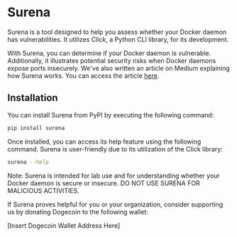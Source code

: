 # Surena

Surena is a tool designed to help you assess whether your Docker daemon has vulnerabilities. It utilizes Click, a Python CLI library, for its development.

With Surena, you can determine if your Docker daemon is vulnerable. Additionally, it illustrates potential security risks when Docker daemons expose ports insecurely. We've also written an article on Medium explaining how Surena works. You can access the article [here](#).

## Installation

You can install Surena from PyPI by executing the following command:

```bash
pip install surena
```

Once installed, you can access its help feature using the following command. Surena is user-friendly due to its utilization of the Click library:

```bash
surena --help
```

Note: Surena is intended for lab use and for understanding whether your Docker daemon is secure or insecure. DO NOT USE SURENA FOR MALICIOUS ACTIVITIES.

If Surena proves helpful for you or your organization, consider supporting us by donating Dogecoin to the following wallet:

[Insert Dogecoin Wallet Address Here]
